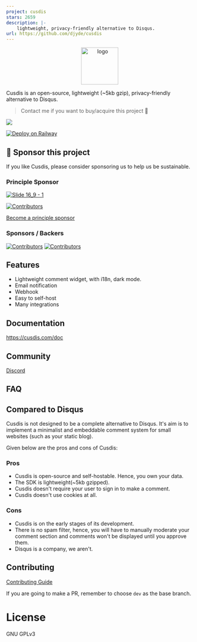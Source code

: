 ```yaml
---
project: cusdis
stars: 2659
description: |-
    lightweight, privacy-friendly alternative to Disqus.
url: https://github.com/djyde/cusdis
---
```



<p align="center"><a href="https://cusdis.com" target="_blank" rel="noopener noreferrer"><img width="100" src="/public/images/artworks/logo-256.png" alt="logo"></a></p>

Cusdis is an open-source, lightweight (~5kb gzip), privacy-friendly alternative to Disqus.

> Contact me if you want to buy/acquire this project 💖

![](/public/images/landing.png)

[![Deploy on Railway](https://railway.app/button.svg)](https://railway.app/new/template?template=https%3A%2F%2Fgithub.com%2Fdjyde%2Fcusdis&plugins=postgresql&envs=NEXTAUTH_URL%2CDB_TYPE%2CDB_URL%2CUSERNAME%2CPASSWORD%2CHOST%2CJWT_SECRET%2CPORT&NEXTAUTH_URLDesc=Don%27t+modify+it&DB_TYPEDesc=Don%27t+modify+it&DB_URLDesc=Don%27t+modify+it&USERNAMEDesc=Username+to+sign+in&PASSWORDDesc=Password+to+sign+in&HOSTDesc=Don%27t+modify+it&JWT_SECRETDesc=A+secret+key+to+encrypt+JWT+token&PORTDesc=Don%27t+modify+it&NEXTAUTH_URLDefault=%24%7B%7B+RAILWAY_STATIC_URL+%7D%7D&DB_TYPEDefault=pgsql&DB_URLDefault=%24%7B%7B+DATABASE_URL+%7D%7D&HOSTDefault=https%3A%2F%2F%24%7B%7B+RAILWAY_STATIC_URL+%7D%7D&PORTDefault=3000&referralCode=randyloop)

## 💝 Sponsor this project

If you like Cusdis, please consider sponsoring us to help us be sustainable.

### Principle Sponsor

[![Slide 16_9 - 1](https://github.com/djyde/cusdis/assets/914329/0a773f41-6baf-4bdc-897e-e96f56991acc)](https://epubkit.app)


[![Contributors](https://opencollective.com/cusdis/tiers/organization-support/0/avatar.svg)](https://opencollective.com/cusdis/tiers/organization-support/0/website)

[Become a principle sponsor](https://opencollective.com/cusdis/contribute/organization-support-27992/checkout)

### Sponsors / Backers

[![Contributors](https://opencollective.com/cusdis/tiers/sponsor.svg?avatarHeight=50)](https://opencollective.com/cusdis)
[![Contributors](https://opencollective.com/cusdis/tiers/backer.svg?avatarHeight=50)](https://opencollective.com/cusdis)

## Features

- Lightweight comment widget, with i18n, dark mode.
- Email notification
- Webhook
- Easy to self-host
- Many integrations

## Documentation

https://cusdis.com/doc

## Community

[Discord](https://discord.gg/eDs5fc4Jcq)

## FAQ

## Compared to Disqus

Cusdis is not designed to be a complete alternative to Disqus. It's aim is to implement a minimalist and embeddable comment system for small websites (such as your static blog).

Given below are the pros and cons of Cusdis:

### Pros

- Cusdis is open-source and self-hostable. Hence, you own your data.
- The SDK is lightweight(~5kb gzipped).
- Cusdis doesn't require your user to sign in to make a comment.
- Cusdis doesn't use cookies at all.

### Cons

- Cusdis is on the early stages of its development.
- There is no spam filter, hence, you will have to manually moderate your comment section and comments won't be displayed until you approve them.
- Disqus is a company, we aren't.

## Contributing

[Contributing Guide](https://cusdis.com/doc#/contributing)

If you are going to make a PR, remember to choose `dev` as the base branch.

# License

GNU GPLv3

